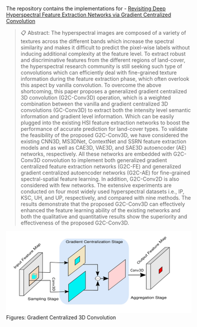 The repository contains the implementations for - [Revisiting Deep Hyperspectral Feature Extraction Networks via Gradient Centralized Convolution](https://ieeexplore.ieee.org/document/9570352)

>📋  Abstract:
The hyperspectral images are composed of a variety of textures across the different bands which increase the spectral similarity and makes it difficult to predict the pixel-wise labels without inducing additional complexity at the feature level. To extract robust and discriminative features from the different regions of land-cover, the hyperspectral research community is still seeking such type of convolutions which can efficiently deal with fine-grained texture information during the feature extraction phase, which often overlook this aspect by vanilla convolution. To overcome the above shortcoming, this paper proposes a generalized gradient centralized 3D convolution (G2C-Conv3D) operation, which is a weighted combination between the vanilla and gradient centralized 3D convolutions (GC-Conv3D) to extract both the intensity level semantic information and gradient level information. Which can be easily plugged into the existing HSI feature extraction networks to boost the performance of accurate prediction for land-cover types. To validate the feasibility of the proposed G2C-Conv3D, we have considered the existing CNN3D, MS3DNet, ContextNet and SSRN feature extraction models and as well as CAE3D, VAE3D, and SAE3D autoencoder (AE) networks, respectively. All these networks are embedded with G2C-Conv3D convolution to implement both generalized gradient centralized feature extraction networks (G2C-FE) and generalized gradient centralized autoencoder networks (G2C-AE) for fine-grained spectral-spatial feature learning. In addition, G2C-Conv2D is also considered with few networks. The extensive experiments are conducted on four most widely used hyperspectral datasets i.e., IP, KSC, UH, and UP, respectively, and compared with nine methods. The results demonstrate that the proposed G2C-Conv3D can effectively enhanced the feature learning ability of the existing networks and both the qualitative and quantitative results show the superiority and effectiveness of the proposed G2C-Conv3D.

<img src="CDC.jpg"/>
Figures: Gradient Centralized 3D Convolution
